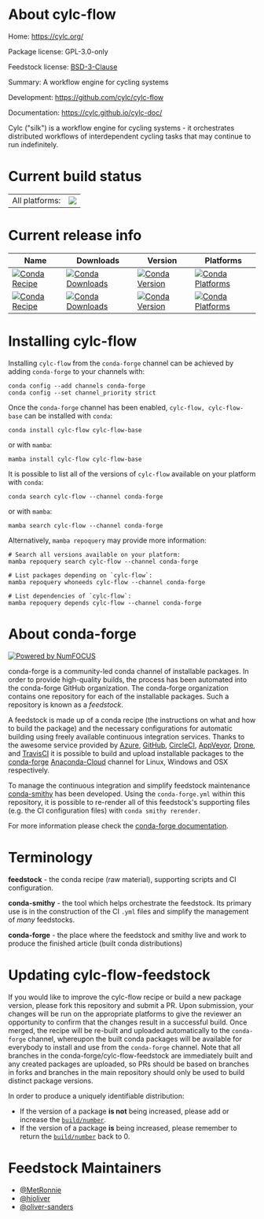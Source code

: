 About cylc-flow
===============

Home: https://cylc.org/

Package license: GPL-3.0-only

Feedstock license: [BSD-3-Clause](https://github.com/conda-forge/cylc-flow-feedstock/blob/main/LICENSE.txt)

Summary: A workflow engine for cycling systems

Development: https://github.com/cylc/cylc-flow

Documentation: https://cylc.github.io/cylc-doc/

Cylc ("silk") is a workflow engine for cycling systems - it orchestrates
distributed workflows of interdependent cycling tasks that may continue to
run indefinitely.


Current build status
====================


<table><tr><td>All platforms:</td>
    <td>
      <a href="https://dev.azure.com/conda-forge/feedstock-builds/_build/latest?definitionId=7975&branchName=main">
        <img src="https://dev.azure.com/conda-forge/feedstock-builds/_apis/build/status/cylc-flow-feedstock?branchName=main">
      </a>
    </td>
  </tr>
</table>

Current release info
====================

| Name | Downloads | Version | Platforms |
| --- | --- | --- | --- |
| [![Conda Recipe](https://img.shields.io/badge/recipe-cylc--flow-green.svg)](https://anaconda.org/conda-forge/cylc-flow) | [![Conda Downloads](https://img.shields.io/conda/dn/conda-forge/cylc-flow.svg)](https://anaconda.org/conda-forge/cylc-flow) | [![Conda Version](https://img.shields.io/conda/vn/conda-forge/cylc-flow.svg)](https://anaconda.org/conda-forge/cylc-flow) | [![Conda Platforms](https://img.shields.io/conda/pn/conda-forge/cylc-flow.svg)](https://anaconda.org/conda-forge/cylc-flow) |
| [![Conda Recipe](https://img.shields.io/badge/recipe-cylc--flow--base-green.svg)](https://anaconda.org/conda-forge/cylc-flow-base) | [![Conda Downloads](https://img.shields.io/conda/dn/conda-forge/cylc-flow-base.svg)](https://anaconda.org/conda-forge/cylc-flow-base) | [![Conda Version](https://img.shields.io/conda/vn/conda-forge/cylc-flow-base.svg)](https://anaconda.org/conda-forge/cylc-flow-base) | [![Conda Platforms](https://img.shields.io/conda/pn/conda-forge/cylc-flow-base.svg)](https://anaconda.org/conda-forge/cylc-flow-base) |

Installing cylc-flow
====================

Installing `cylc-flow` from the `conda-forge` channel can be achieved by adding `conda-forge` to your channels with:

```
conda config --add channels conda-forge
conda config --set channel_priority strict
```

Once the `conda-forge` channel has been enabled, `cylc-flow, cylc-flow-base` can be installed with `conda`:

```
conda install cylc-flow cylc-flow-base
```

or with `mamba`:

```
mamba install cylc-flow cylc-flow-base
```

It is possible to list all of the versions of `cylc-flow` available on your platform with `conda`:

```
conda search cylc-flow --channel conda-forge
```

or with `mamba`:

```
mamba search cylc-flow --channel conda-forge
```

Alternatively, `mamba repoquery` may provide more information:

```
# Search all versions available on your platform:
mamba repoquery search cylc-flow --channel conda-forge

# List packages depending on `cylc-flow`:
mamba repoquery whoneeds cylc-flow --channel conda-forge

# List dependencies of `cylc-flow`:
mamba repoquery depends cylc-flow --channel conda-forge
```


About conda-forge
=================

[![Powered by
NumFOCUS](https://img.shields.io/badge/powered%20by-NumFOCUS-orange.svg?style=flat&colorA=E1523D&colorB=007D8A)](https://numfocus.org)

conda-forge is a community-led conda channel of installable packages.
In order to provide high-quality builds, the process has been automated into the
conda-forge GitHub organization. The conda-forge organization contains one repository
for each of the installable packages. Such a repository is known as a *feedstock*.

A feedstock is made up of a conda recipe (the instructions on what and how to build
the package) and the necessary configurations for automatic building using freely
available continuous integration services. Thanks to the awesome service provided by
[Azure](https://azure.microsoft.com/en-us/services/devops/), [GitHub](https://github.com/),
[CircleCI](https://circleci.com/), [AppVeyor](https://www.appveyor.com/),
[Drone](https://cloud.drone.io/welcome), and [TravisCI](https://travis-ci.com/)
it is possible to build and upload installable packages to the
[conda-forge](https://anaconda.org/conda-forge) [Anaconda-Cloud](https://anaconda.org/)
channel for Linux, Windows and OSX respectively.

To manage the continuous integration and simplify feedstock maintenance
[conda-smithy](https://github.com/conda-forge/conda-smithy) has been developed.
Using the ``conda-forge.yml`` within this repository, it is possible to re-render all of
this feedstock's supporting files (e.g. the CI configuration files) with ``conda smithy rerender``.

For more information please check the [conda-forge documentation](https://conda-forge.org/docs/).

Terminology
===========

**feedstock** - the conda recipe (raw material), supporting scripts and CI configuration.

**conda-smithy** - the tool which helps orchestrate the feedstock.
                   Its primary use is in the construction of the CI ``.yml`` files
                   and simplify the management of *many* feedstocks.

**conda-forge** - the place where the feedstock and smithy live and work to
                  produce the finished article (built conda distributions)


Updating cylc-flow-feedstock
============================

If you would like to improve the cylc-flow recipe or build a new
package version, please fork this repository and submit a PR. Upon submission,
your changes will be run on the appropriate platforms to give the reviewer an
opportunity to confirm that the changes result in a successful build. Once
merged, the recipe will be re-built and uploaded automatically to the
`conda-forge` channel, whereupon the built conda packages will be available for
everybody to install and use from the `conda-forge` channel.
Note that all branches in the conda-forge/cylc-flow-feedstock are
immediately built and any created packages are uploaded, so PRs should be based
on branches in forks and branches in the main repository should only be used to
build distinct package versions.

In order to produce a uniquely identifiable distribution:
 * If the version of a package **is not** being increased, please add or increase
   the [``build/number``](https://docs.conda.io/projects/conda-build/en/latest/resources/define-metadata.html#build-number-and-string).
 * If the version of a package **is** being increased, please remember to return
   the [``build/number``](https://docs.conda.io/projects/conda-build/en/latest/resources/define-metadata.html#build-number-and-string)
   back to 0.

Feedstock Maintainers
=====================

* [@MetRonnie](https://github.com/MetRonnie/)
* [@hjoliver](https://github.com/hjoliver/)
* [@oliver-sanders](https://github.com/oliver-sanders/)


<!-- dummy commit to enable rerendering -->

